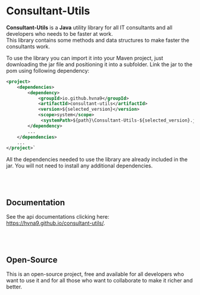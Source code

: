 # Consultant-Utils
**Consultant-Utils** is a **Java** utility library for all IT consultants and all developers who needs to be faster at work.  
This library contains some methods and data structures to make faster the consultants work.

To use the library you can import it into your Maven project, just downloading the jar file and positioning it into a subfolder. Link the jar to the pom using following dependency:
```xml
<project>  
	<dependencies>
		<dependency>
			<groupId>io.github.hvna9</groupId>
			<artifactId>consultant-utils</artifactId>
			<version>${selected_version}</version>
			<scope>system</scope>
			 <systemPath>${path}\Consultant-Utils-${selected_version}.jar</systemPath>
		</dependency>
		...
	</dependencies>
	...
</project>`
```

All the dependencies needed to use the library are already included in the jar. You will not need to install any additional dependencies.

</br> </br>
## Documentation 
See the api documentations clicking here: https://hvna9.github.io/consultant-utils/.

</br> </br>
## Open-Source
This is an open-source project, free and available for all developers who want to use it and for all those who want to collaborate to make it richer and better.
